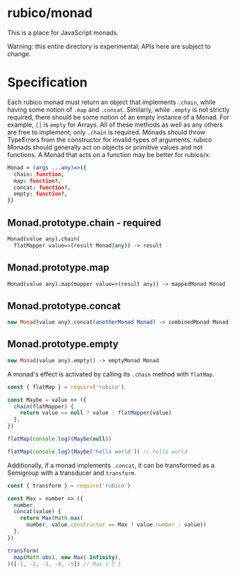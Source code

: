 # rubico/monad

This is a place for JavaScript monads.

Warning: this entire directory is experimental; APIs here are subject to change.

# Specification

Each rubico monad must return an object that implements `.chain`, while having some notion of `.map` and `.concat`. Similarly, while `.empty` is not strictly required, there should be some notion of an empty instance of a Monad. For example, `[]` is `empty` for Arrays. All of these methods as well as any others are free to implement; only `.chain` is required. Monads should throw TypeErrors from the constructor for invalid types of arguments. rubico Monads should generally act on objects or primitive values and not functions. A Monad that acts on a function may be better for rubico/x.

```coffeescript [specscript]
Monad = (args ...any)=>({
  chain: function,
  map: function?,
  concat: function?,
  empty: function?,
})
```

## Monad.prototype.chain - required
```coffeescript [specscript]
Monad(value any).chain(
  flatMapper value=>(result Monad|any)) -> result
```

## Monad.prototype.map
```coffeescript [specscript]
Monad(value any).map(mapper value=>(result any)) -> mappedMonad Monad
```

## Monad.prototype.concat
```coffeescript [specscript]
new Monad(value any).concat(anotherMonad Monad) -> combinedMonad Monad
```

## Monad.prototype.empty
```coffeescript [specscript]
new Monad(value any).empty() -> emptyMonad Monad
```

A monad's effect is activated by calling its `.chain` method with `flatMap`.

```javascript
const { flatMap } = require('rubico')

const Maybe = value => ({
  chain(flatMapper) {
    return value == null ? value : flatMapper(value)
  },
})

flatMap(console.log)(Maybe(null))

flatMap(console.log)(Maybe('hello world')) // hello world
```

Additionally, if a monad implements `.concat`, it can be transformed as a Semigroup with a transducer and `transform`.

```javascript
const { transform } = require('rubico')

const Max = number => ({
  number,
  concat(value) {
    return Max(Math.max(
      number, value.constructor == Max ? value.number : value))
  },
})

transform(
  map(Math.abs), new Max(-Infinity),
)([-1, -2, -3, -4, -5]) // Max { 5 }
```
